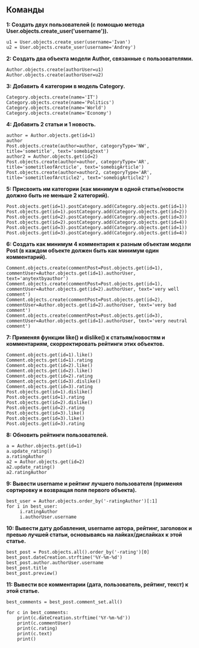 ## Команды

**1: Создать двух пользователей (с помощью метода User.objects.create_user('username')).**
```
u1 = User.objects.create_user(username='Ivan')
u2 = User.objects.create_user(username='Andrey') 
```

**2: Создать два объекта модели Author, связанные с пользователями.**
```
Author.objects.create(authorUser=u1)
Author.objects.create(authorUser=u2) 
```

**3: Добавить 4 категории в модель Category.**
```
Category.objects.create(name='IT')
Category.objects.create(name='Politics') 
Category.objects.create(name='World')    
Category.objects.create(name='Economy') 
```

**4: Добавить 2 статьи и 1 новость.**
```
author = Author.objects.get(id=1)
author
Post.objects.create(author=author, categoryType='NW', title='sometitle', text='somebigtext')
author2 = Author.objects.get(id=2)
Post.objects.create(author=author, categoryType='AR', title='sometitleofArcticle', text='somebigArticle')
Post.objects.create(author=author2, categoryType='AR', title='sometitleofArcticle2', text='somebigArticle2')
```

**5: Присвоить им категории (как минимум в одной статье/новости должно быть не меньше 2 категорий).**
```
Post.objects.get(id=1).postCategory.add(Category.objects.get(id=1))
Post.objects.get(id=1).postCategory.add(Category.objects.get(id=2)) 
Post.objects.get(id=2).postCategory.add(Category.objects.get(id=3))                                          
Post.objects.get(id=2).postCategory.add(Category.objects.get(id=4)) 
Post.objects.get(id=3).postCategory.add(Category.objects.get(id=1)) 
Post.objects.get(id=3).postCategory.add(Category.objects.get(id=4))
```

**6: Создать как минимум 4 комментария к разным объектам модели Post (в каждом объекте должен быть как минимум один комментарий).**
```
Comment.objects.create(commentPost=Post.objects.get(id=1), commentUser=Author.objects.get(id=1).authorUser, text='anytextbyauthor')
Comment.objects.create(commentPost=Post.objects.get(id=1), commentUser=Author.objects.get(id=2).authorUser, text='very well comment') 
Comment.objects.create(commentPost=Post.objects.get(id=2), commentUser=Author.objects.get(id=2).authorUser, text='very bad comment')  
Comment.objects.create(commentPost=Post.objects.get(id=3), commentUser=Author.objects.get(id=1).authorUser, text='very neutral comment') 
```

**7: Применяя функции like() и dislike() к статьям/новостям и комментариям, скорректировать рейтинги этих объектов.**
```
Comment.objects.get(id=1).like()
Comment.objects.get(id=1).rating
Comment.objects.get(id=2).like() 
Comment.objects.get(id=2).like()
Comment.objects.get(id=2).rating 
Comment.objects.get(id=3).dislike() 
Comment.objects.get(id=3).rating    
Post.objects.get(id=1).dislike()    
Post.objects.get(id=1).rating   
Post.objects.get(id=2).dislike() 
Post.objects.get(id=2).rating 
Post.objects.get(id=3).like()    
Post.objects.get(id=3).like()
Post.objects.get(id=3).rating
```

**8: Обновить рейтинги пользователей.**
```
a = Author.objects.get(id=1) 
a.update_rating()
a.ratingAuthor
a2 = Author.objects.get(id=2) 
a2.update_rating()
a2.ratingAuthor
```

**9: Вывести username и рейтинг лучшего пользователя (применяя сортировку и возвращая поля первого объекта).**
```
best_user = Author.objects.order_by('-ratingAuthor')[:1]
for i in best_user:                          
     i.ratingAuthor
     i.authorUser.username
```

**10: Вывести дату добавления, username автора, рейтинг, заголовок и превью лучшей статьи, основываясь на лайках/дислайках к этой статье.**
```
best_post = Post.objects.all().order_by('-rating')[0]  
best_post.dateCreation.strftime('%Y-%m-%d') 
best_post.author.authorUser.username  
best_post.title
best_post.preview()
```

**11: Вывести все комментарии (дата, пользователь, рейтинг, текст) к этой статье.**
```
best_comments = best_post.comment_set.all()

for c in best_comments:
    print(c.dateCreation.strftime('%Y-%m-%d'))
    print(c.commentUser)
    print(c.rating)
    print(c.text)
    print()
```
